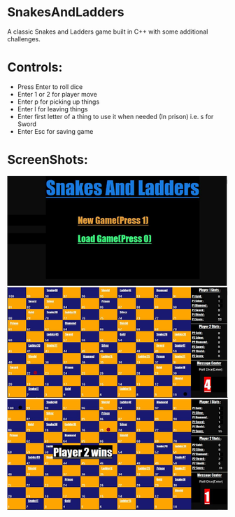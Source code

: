 # SnakesAndLadders

A classic Snakes and Ladders game built in C++ with some additional challenges.

# Controls:

- Press Enter to roll dice
- Enter 1 or 2 for player move
- Enter p for picking up things
- Enter l for leaving things
- Enter first letter of a thing to use it when needed (In prison) i.e. s for Sword
- Enter Esc for saving game

# ScreenShots:

![](Screens/1.jpg)
![](Screens/2.jpg)
![](Screens/3.jpg)

